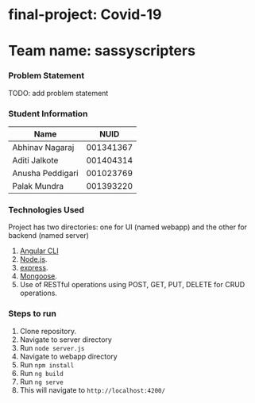 # final-project: Covid-19
# Team name: sassyscripters

### Problem Statement
TODO: add problem statement

### Student Information
| Name  | NUID |
| ------------- | ------------- |
| Abhinav Nagaraj  | 001341367   |
| Aditi Jalkote  |  001404314  |
| Anusha Peddigari  | 001023769  |
| Palak  Mundra  |  001393220  |

### Technologies Used
Project has two directories: one for UI (named webapp) and the other for backend (named server)
1. [Angular CLI](https://github.com/angular/angular-cli)
2. [Node.js](https://nodejs.org/dist/latest-v12.x/docs/api/).
3. [express](https://expressjs.com/en/4x/api.html).
4. [Mongoose](https://mongoosejs.com/docs/api/model.html).
5. Use of RESTful operations using POST, GET, PUT, DELETE for CRUD operations.

### Steps to run
1. Clone repository.
2. Navigate to server directory
3. Run `node server.js`
4. Navigate to webapp directory
5. Run `npm install`
6. Run `ng build`
7. Run `ng serve`
8. This will navigate to `http://localhost:4200/`